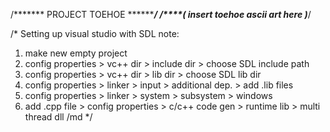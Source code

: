 /******* PROJECT TOEHOE ***********/
/****( insert toehoe ascii art here )*****/


/*    Setting up visual studio with SDL note:
1) make new empty project
2) config properties > vc++ dir > include dir > choose SDL include path
3) config properties > vc++ dir > lib dir > choose SDL lib dir
4) config properties > linker > input > additional dep. > add .lib files
5) config properties > linker > system > subsystem > windows
6) add .cpp file > config properties > c/c++ code gen > runtime lib > multi thread dll /md
*/
